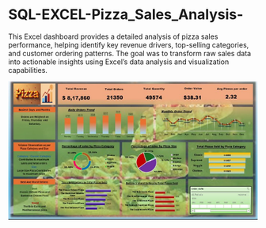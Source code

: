 # SQL-EXCEL-Pizza_Sales_Analysis-
This Excel dashboard provides a detailed analysis of pizza sales performance, helping identify key revenue drivers, top-selling categories, and customer ordering patterns. The goal was to transform raw sales data into actionable insights using Excel’s data analysis and visualization capabilities.

         
![image Alt](https://github.com/Pashyanti3/SQL-EXCEL-Pizza_Sales_Analysis-/blob/289c0ab6f3567350bb110722a4531d7b53151872/Dashboard%20pic.jpg)
